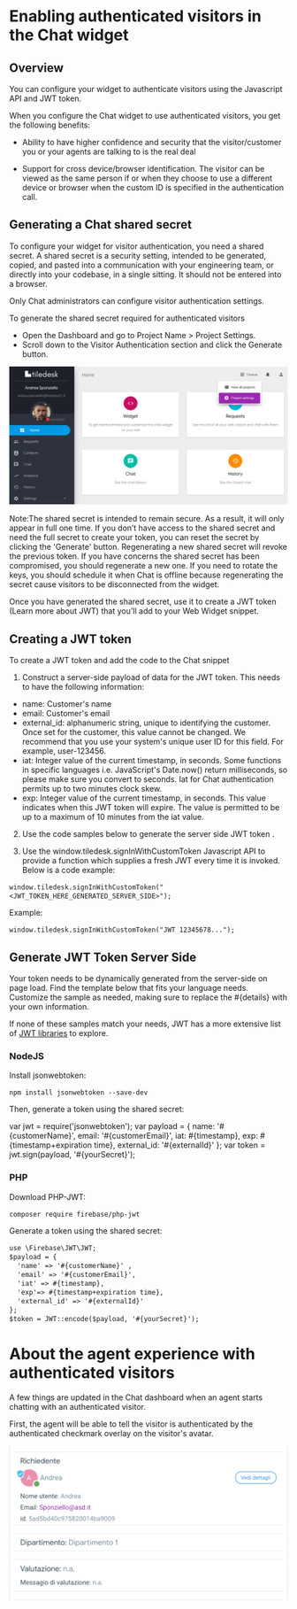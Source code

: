 # Enabling authenticated visitors in the Chat widget

## Overview

You can configure your widget to authenticate visitors using the Javascript API and JWT token.

When you configure the Chat widget to use authenticated visitors, you get the following benefits:

* Ability to have higher confidence and security that the visitor/customer you or your agents are talking to is the real deal

* Support for cross device/browser identification. The visitor can be viewed as the same person if or when they choose to use a different device or browser when the custom ID is specified in the authentication call.

## Generating a Chat shared secret

To configure your widget for visitor authentication, you need a shared secret. A shared secret is a security setting, intended to be generated, copied, and pasted into a communication with your engineering team, or directly into your codebase, in a single sitting. It should not be entered into a browser.

Only Chat administrators can configure visitor authentication settings.

To generate the shared secret required for authenticated visitors

* Open the Dashboard and go to Project Name > Project Settings.
* Scroll down to the Visitor Authentication section and click the Generate button.

<img src="./tiledesk-project-settings.png"/>

Note:The shared secret is intended to remain secure. As a result, it will only appear in full one time. If you don’t have access to the shared secret and need the full secret to create your token, you can reset the secret by clicking the 'Generate' button.
Regenerating a new shared secret will revoke the previous token. If you have concerns the shared secret has been compromised, you should regenerate a new one. If you need to rotate the keys, you should schedule it when Chat is offline because regenerating the secret cause visitors to be disconnected from the widget.

Once you have generated the shared secret, use it to create a JWT token (Learn more about JWT) that you'll add to your Web Widget snippet.

## Creating a JWT token

To create a JWT token and add the code to the Chat  snippet

1) Construct a server-side payload of data for the JWT token. This needs to have the following information:
* name: Customer's name
* email: Customer's email
* external_id: alphanumeric string, unique to identifying the customer. Once set for the customer, this value cannot be changed. We recommend that you use your system's unique user ID for this field. For example, user-123456. 
* iat: Integer value of the current timestamp, in seconds. Some functions in specific languages i.e. JavaScript's Date.now() return milliseconds, so please make sure you convert to seconds. Iat for Chat authentication permits up to two minutes clock skew.
* exp: Integer value of the current timestamp, in seconds. This value indicates when this JWT token will expire. The value is permitted to be up to a maximum of 10 minutes from the iat value.

2) Use the code samples below to generate the server side JWT token .

3) Use the window.tiledesk.signInWithCustomToken Javascript API to provide a function which supplies a fresh JWT every time it is invoked. Below is a code example:

```
window.tiledesk.signInWithCustomToken("<JWT_TOKEN_HERE_GENERATED_SERVER_SIDE>");
```

Example:

```
window.tiledesk.signInWithCustomToken("JWT 12345678...");
```

## Generate JWT Token Server Side

Your token needs to be dynamically generated from the server-side on page load. Find the template below that fits your language needs. Customize the sample as needed, making sure to replace the #{details} with your own information.

If none of these samples match your needs, JWT has a more extensive list of [JWT libraries](https://jwt.io/#libraries-io) to explore.

### NodeJS

Install jsonwebtoken:

```
npm install jsonwebtoken --save-dev
```

Then, generate a token using the shared secret:

var jwt = require('jsonwebtoken'); 
var payload = {
  name: '#{customerName}',
  email: '#{customerEmail}',
  iat: #{timestamp},
  exp: #{timestamp+expiration time},
  external_id: '#{externalId}'
};
var token = jwt.sign(payload, '#{yourSecret}');


### PHP
Download PHP-JWT:

```
composer require firebase/php-jwt
```

Generate a token using the shared secret:

```
use \Firebase\JWT\JWT;
$payload = {
  'name' => '#{customerName}' ,
  'email' => '#{customerEmail}',
  'iat' => #{timestamp},
  'exp'=> #{timestamp+expiration time},
  'external_id' => '#{externalId}'
};
$token = JWT::encode($payload, '#{yourSecret}');
```

# About the agent experience with authenticated visitors

A few things are updated in the Chat dashboard when an agent starts chatting with an authenticated visitor.

First, the agent will be able to tell the visitor is authenticated by the authenticated checkmark overlay on the visitor's avatar.

<img src="./authuser.png"/>